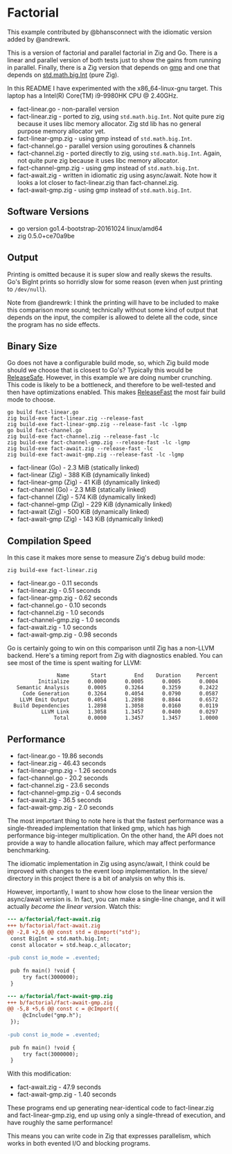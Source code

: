 # Factorial

This example contributed by @bhansconnect with the idiomatic version added
by @andrewrk.

This is a version of factorial and parallel factorial in Zig and Go.
There is a linear and parallel version of both tests just to show the gains
from running in parallel. Finally, there is a Zig version that depends on
[gmp](https://gmplib.org/) and one that depends on
[std.math.big.Int](https://ziglang.org/documentation/master/std/#std;math.big.Int)
(pure Zig).

In this README I have experimented with the x86_64-linux-gnu target.
This laptop has a Intel(R) Core(TM) i9-9980HK CPU @ 2.40GHz.

 * fact-linear.go - non-parallel version 
 * fact-linear.zig - ported to zig, using `std.math.big.Int`. Not quite
   pure zig because it uses libc memory allocator. Zig std lib has no
   general purpose memory allocator yet.
 * fact-linear-gmp.zig - using gmp instead of `std.math.big.Int`.
 * fact-channel.go - parallel version using goroutines & channels
 * fact-channel.zig - ported directly to zig, using `std.math.big.Int`.
   Again, not quite pure zig because it uses libc memory allocator.
 * fact-channel-gmp.zig - using gmp instead of `std.math.big.Int`.
 * fact-await.zig - written in idiomatic zig using async/await. Note how it
   looks a lot closer to fact-linear.zig than fact-channel.zig.
 * fact-await-gmp.zig - using gmp instead of `std.math.big.Int`.

## Software Versions

 * go version go1.4-bootstrap-20161024 linux/amd64
 * zig 0.5.0+ce70a9be

## Output

Printing is omitted because it is super slow and really skews the results.
Go's BigInt prints so horridly slow for some reason (even when just printing to
`/dev/null`).

Note from @andrewrk: I think the printing will have to be included to make this
comparison more sound; technically without some kind of output that depends on
the input, the compiler is allowed to delete all the code, since the program
has no side effects.

## Binary Size

Go does not have a configurable build mode, so, which Zig build mode should
we choose that is closest to Go's? Typically this would be
[ReleaseSafe](https://ziglang.org/documentation/master/#ReleaseSafe).
However, in this example we are doing number crunching. This code is likely
to be a bottleneck, and therefore to be well-tested and then have optimizations
enabled. This makes
[ReleaseFast](https://ziglang.org/documentation/master/#ReleaseFast) the most
fair build mode to choose.

```
go build fact-linear.go
zig build-exe fact-linear.zig --release-fast
zig build-exe fact-linear-gmp.zig --release-fast -lc -lgmp
go build fact-channel.go
zig build-exe fact-channel.zig --release-fast -lc
zig build-exe fact-channel-gmp.zig --release-fast -lc -lgmp
zig build-exe fact-await.zig --release-fast -lc
zig build-exe fact-await-gmp.zig --release-fast -lc -lgmp
```

 * fact-linear (Go) - 2.3 MiB (statically linked)
 * fact-linear (Zig) - 388 KiB (dynamically linked)
 * fact-linear-gmp (Zig) - 41 KiB (dynamically linked)
 * fact-channel (Go) - 2.3 MiB (statically linked)
 * fact-channel (Zig) - 574 KiB (dynamically linked)
 * fact-channel-gmp (Zig) - 229 KiB (dynamically linked)
 * fact-await (Zig) - 500 KiB (dynamically linked)
 * fact-await-gmp (Zig) - 143 KiB (dynamically linked)

## Compilation Speed

In this case it makes more sense to measure Zig's debug build mode:

```
zig build-exe fact-linear.zig
```

 * fact-linear.go - 0.11 seconds
 * fact-linear.zig - 0.51 seconds
 * fact-linear-gmp.zig - 0.62 seconds
 * fact-channel.go - 0.10 seconds
 * fact-channel.zig - 1.0 seconds
 * fact-channel-gmp.zig - 1.0 seconds
 * fact-await.zig - 1.0 seconds
 * fact-await-gmp.zig - 0.98 seconds


Go is certainly going to win on this comparison until Zig has a
non-LLVM backend. Here's a timing report from Zig with diagnostics
enabled. You can see most of the time is spent waiting for LLVM:

```
                Name       Start         End    Duration     Percent
          Initialize      0.0000      0.0005      0.0005      0.0004
   Semantic Analysis      0.0005      0.3264      0.3259      0.2422
     Code Generation      0.3264      0.4054      0.0790      0.0587
    LLVM Emit Output      0.4054      1.2898      0.8844      0.6572
  Build Dependencies      1.2898      1.3058      0.0160      0.0119
           LLVM Link      1.3058      1.3457      0.0400      0.0297
               Total      0.0000      1.3457      1.3457      1.0000
```


## Performance

 * fact-linear.go - 19.86 seconds
 * fact-linear.zig - 46.43 seconds
 * fact-linear-gmp.zig - 1.26 seconds
 * fact-channel.go - 20.2 seconds
 * fact-channel.zig - 23.6 seconds
 * fact-channel-gmp.zig - 0.4 seconds
 * fact-await.zig - 36.5 seconds
 * fact-await-gmp.zig - 2.0 seconds

The most important thing to note here is that the fastest performance was a
single-threaded implementation that linked gmp, which has high performance
big-integer multiplication. On the other hand, the API does not provide a way
to handle allocation failure, which may affect performance benchmarking.

The idiomatic implementation in Zig using async/await, I think could be
improved with changes to the event loop implementation. In the sieve/ directory
in this project there is a bit of analysis on why this is.

However, importantly, I want to show how close to the linear version the
async/await version is. In fact, you can make a single-line change, and it will
actually *become the linear version*. Watch this:

```diff
--- a/factorial/fact-await.zig
+++ b/factorial/fact-await.zig
@@ -2,8 +2,6 @@ const std = @import("std");
 const BigInt = std.math.big.Int;
 const allocator = std.heap.c_allocator;
 
-pub const io_mode = .evented;
 
 pub fn main() !void {
     try fact(3000000);
 }

--- a/factorial/fact-await-gmp.zig
+++ b/factorial/fact-await-gmp.zig
@@ -5,8 +5,6 @@ const c = @cImport({
     @cInclude("gmp.h");
 });
 
-pub const io_mode = .evented;
 
 pub fn main() !void {
     try fact(3000000);
 }
```

With this modification:

 * fact-await.zig - 47.9 seconds
 * fact-await-gmp.zig - 1.40 seconds

These programs end up generating near-identical code to fact-linear.zig and fact-linear-gmp.zig,
end up using only a single-thread of execution, and have roughly the same performance!

This means you can write code in Zig that expresses parallelism, which works in both evented I/O
and blocking programs.
